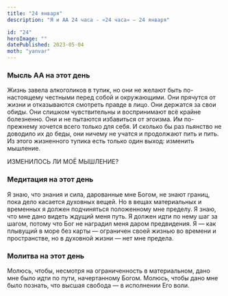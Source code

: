 ```yaml
---
title: "24 января"
description: "Я и АА 24 часа - «24 часа» — 24 января"

id: "24"
heroImage: ""
datePublished: 2023-05-04
moth: "yanvar"
---
```


### Мысль АА на этот день

Жизнь завела алкоголиков в тупик, но они не желают быть по-настоящему честными
перед собой и окружающими. Они прячутся от жизни и отказываются смотреть
правде в лицо. Они держатся за свои обиды. Они слишком чувствительны и
воспринимают всё крайне болезненно. Они и не пытаются избавиться от эгоизма.
Им по-прежнему хочется всего только для себя. И сколько бы раз пьянство не
доводило их до беды, они ничему не учатся и продолжают пить и пить. Из этого
жизненного тупика есть только один выход: изменить мышление.

ИЗМЕНИЛОСЬ ЛИ МОЁ МЫШЛЕНИЕ?

### Медитация на этот день

Я знаю, что знания и сила, дарованные мне Богом, не знают границ, пока дело
касается духовных вещей. Но в вещах материальных и временных я должен
подчиняться положенному мне пределу. Я знаю, что мне дано видеть ждущий меня
путь. Я должен идти по нему шаг за шагом, потому что Бог не наградил меня
даром предвидения. Я — как плывущий в море без карты — ограничен своей жизнью
во времени и пространстве, но в духовной жизни — нет мне предела.

### Молитва на этот день

Молюсь, чтобы, несмотря на ограниченность в материальном, дано мне было идти
по пути, начертанному Богом. Молюсь, чтобы дано мне было познать, что высшая
свобода — в исполнении Его воли.
